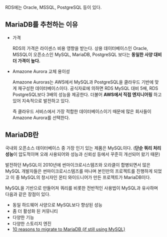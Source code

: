 RDS에는 Oracle, MSSQL, PostgreSQL 등이 있다.

## MariaDB를 추천하는 이유


- 가격
    
    RDS의 가격은 라이센스 비용 영향을 받는다. 상용 데이터베이스인 Oracle, MSSQL이 오픈소스인 MySQL, MariaDB, PostgreSQL 보다는 **동일한 사양 대비 더 가격이 높다.** 
    
- Amazone Aurora 교체 용이성
    
    Amazone Auroras는 AWS에서 MySQL과 PostgreSQL을 클라우드 기반에 맞게 재구성한 데이터베이스이다. 공식자료에 의하면 RDS MySQL 대비 5배, RDS PostgreSQL보다 3배의 성능을 제공한다. 더불어 **AWS에서 직접 엔지니어링** 하고 있어 지속적으로 발전하고 있다.
    
    즉 클라우드 서비스에서 가장 적합한 데이터베이스이기 때문에 많은 회사들이 Amazone Aurora를 선택한다. 
    

## MariaDB란


국내외 오픈소스 데이터베이스 중 가장 인기 있는 제품은 MySQL이다. (**단순 쿼리 처리 성능**이 압도적이며 오래 사용되어와 성능과 신뢰성 등에서 꾸준히 개선되어 왔기 때문)

발전하던 MySQL이 2010년에 썬마이크로시스템즈와 오라클이 합병되면서 많은 MySQL 개발자들은 썬마이크로시스템즈를 떠나며 본인만의 프로젝트를 진행하게 되었고 이 중 MySQL의 창시자인 몬티 와이드니어가 만든 프로젝트가 MariaDB이다.

MySQL을 기반으로 만들어져 쿼리를 비롯한 전반적인 사용법이 MySQL과 유사하며 다음과 같은 장점이 있다.

- 동일 하드웨어 사양으로 MySQL보다 향상된 성능
- 좀 더 활성화 된 커뮤니티
- 다양한 기능
- 다양한 스토리지 엔진
- [10 reasons to migrate to MariaDB (if still using MySQL)](https://linuxnatives.net/2015/10-reasons-to-migrate-to-mariadb-if-still-using-mysql)
